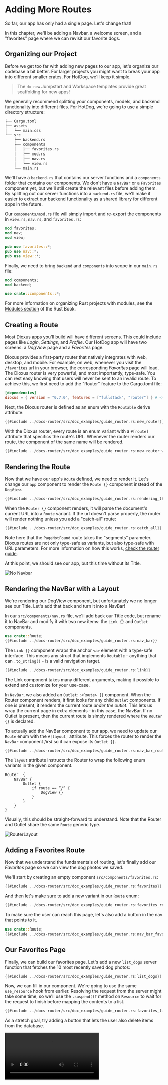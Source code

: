 # Adding More Routes

So far, our app has only had a single page. Let's change that!

In this chapter, we'll be adding a Navbar, a welcome screen, and a "favorites" page where we can revisit our favorite dogs.

## Organizing our Project

Before we get too far with adding new pages to our app, let's organize our codebase a bit better. For larger projects you might want to break your app into different smaller crates. For HotDog, we'll keep it simple.

> The `dx new` Jumpstart and Workspace templates provide great scaffolding for new apps!

We generally recommend splitting your components, models, and backend functionality into different files. For HotDog, we're going to use a simple directory structure:

```sh
├── Cargo.toml
├── assets
│   └── main.css
└── src
    ├── backend.rs
    ├── components
    │   ├── favorites.rs
    │   ├── mod.rs
    │   ├── nav.rs
    │   └── view.rs
    └── main.rs
```

We'll have a `backend.rs` that contains our server functions and a `components` folder that contains our components. We don't have a `NavBar` or a `Favorites` component yet, but we'll still create the relevant files before adding them. By splitting out our server functions into a `backend.rs` file, we'll make it easier to extract our backend functionality as a shared library for different apps in the future.

Our `components/mod.rs` file will simply import and re-export the components in `view.rs`, `nav.rs`, and `favorites.rs`:

```rust
mod favorites;
mod nav;
mod view;

pub use favorites::*;
pub use nav::*;
pub use view::*;
```

Finally, we need to bring `backend` and `components` into scope in our `main.rs` file:

```rust
mod components;
mod backend;

use crate::components::*;
```

For more information on organizing Rust projects with modules, see the [Modules section](https://doc.rust-lang.org/book/ch07-02-defining-modules-to-control-scope-and-privacy.html) of the Rust Book.

## Creating a Route

Most Dioxus apps you'll build will have different screens. This could include pages like *Login*, *Settings*, and *Profile*. Our HotDog app will have two screens: a *DogView* page and a *Favorites* page.

Dioxus provides a first-party router that natively integrates with web, desktop, and mobile. For example, on web, whenever you visit the `/favorites` url in your browser, the corresponding *Favorites* page will load. The Dioxus router is very powerful, and most importantly, type-safe. You can rest easy knowing that users will never be sent to an invalid route. To achieve this, we first need to add the "Router" feature to the Cargo.toml file:

```toml
[dependencies]
dioxus = { version = "0.7.0", features = ["fullstack", "router"] } # <----- add "router"
```

Next, the Dioxus router is defined as an enum with the `Routable` derive attribute:

```rust
{{#include ../docs-router/src/doc_examples/guide_router.rs:new_router}}
```

With the Dioxus router, every route is an enum variant with a `#[route]` attribute that specifics the route's URL. Whenever the router renders our route, the component of the same name will be rendered.

```rust
{{#include ../docs-router/src/doc_examples/guide_router.rs:new_router_with_component}}
```


## Rendering the Route

Now that we have our app's `Route` defined, we need to render it. Let's change our `app` component to render the `Route {}` component instead of the `DogView`.

```rust
{{#include ../docs-router/src/doc_examples/guide_router.rs:rendering_the_route}}
```

When the `Router {}` component renders, it will parse the document's current URL into a `Route` variant. If the url doesn't parse properly, the router will render nothing unless you add a "catch-all" route:

```rust
{{#include ../docs-router/src/doc_examples/guide_router.rs:catch_all}}
```

Note here that the `PageNotFound` route takes the "segments" parameter. Dioxus routes are not only type-safe as variants, but also type-safe with URL parameters. For more information on how this works, [check the router guide](../essentials/router/index.md).

At this point, we should see our app, but this time without its Title.

![No Navbar](/assets/06_docs/no_navbar.png)


## Rendering the NavBar with a Layout

We're rendering our DogView component, but unfortunately we no longer see our Title. Let's add that back and turn it into a NavBar!

In our `src/components/nav.rs` file, we'll add back our Title code, but rename it to NavBar and modify it with two new items: the `Link {}` and `Outlet` components.

```rust
use crate::Route;
{{#include ../docs-router/src/doc_examples/guide_router.rs:nav_bar}}
```

The `Link {}` component wraps the anchor `<a>` element with a type-safe interface. This means any struct that implements `Routable` - anything that can `.to_string()` - is a valid navigation target.

```rust
{{#include ../docs-router/src/doc_examples/guide_router.rs:link}}
```

The Link component takes many different arguments, making it possible to extend and customize for your use-case.

In `NavBar`, we also added an `Outlet::<Route> {}` component. When the Router component renders, it first looks for any child `Outlet` components. If one is present, it renders the current route *under the outlet*. This lets us wrap the current page in extra elements - in this case, the NavBar. If no Outlet is present, then the current route is simply rendered where the `Router {}` is declared.

To actually add the NavBar component to our app, we need to update our `Route` enum with the `#[layout]` attribute. This forces the router to render the `NavBar` component *first* so it can expose its `Outlet {}`.

```rust
{{#include ../docs-router/src/doc_examples/guide_router.rs:nav_bar_router}}
```

The `layout` attribute instructs the Router to wrap the following enum variants in the given component.
```rust, ignore
Router  {
    NavBar {
        Outlet {
            if route == “/” {
                DogView {}
            }
        }
    }
}
```

Visually, this should be straight-forward to understand. Note that the Router and Outlet share the same `Route` generic type.

![RouterLayout](/assets/06_docs/routeroutlet.png)

## Adding a Favorites Route

Now that we understand the fundamentals of routing, let's finally add our *Favorites* page so we can view the dog photos we saved.

We'll start by creating an empty component `src/components/favorites.rs`:

```rust
{{#include ../docs-router/src/doc_examples/guide_router.rs:favorites}}
```

And then let's make sure to add a new variant in our `Route` enum:

```rust
{{#include ../docs-router/src/doc_examples/guide_router.rs:favorites_router}}
```

To make sure the user can reach this page, let's also add a button in the nav that points to it.

```rust
use crate::Route;
{{#include ../docs-router/src/doc_examples/guide_router.rs:nav_bar_favorites_link}}
```

## Our Favorites Page

Finally, we can build our favorites page. Let's add a new `list_dogs` server function that fetches the 10 most recently saved dog photos:

```rust
{{#include ../docs-router/src/doc_examples/guide_router.rs:list_dogs}}
```

Now, we can fill in our component. We're going to use the same `use_resource` hook from earlier. Resolving the request from the server might take some time, so we'll use the `.suspend()?` method on `Resource` to wait for the request to finish before mapping the contents to a list.

```rust
{{#include ../docs-router/src/doc_examples/guide_router.rs:favorites_list_dogs}}
```

As a stretch goal, try adding a button that lets the user also delete items from the database.

![FullDemo](/assets/06_docs/hotdogfull.mp4)
